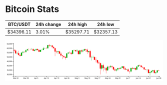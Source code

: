 # Bitcoin Stats

BTC/USDT|24h change|24h high|24h low|
|---|---|---|---|
|$34396.11|3.01%|$35297.71|$32357.13|

<img src="./chart.svg">
